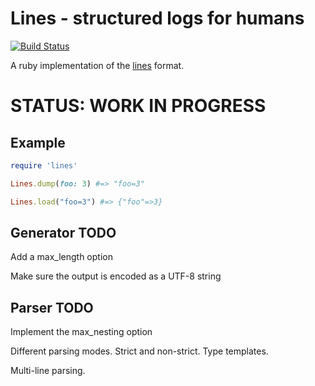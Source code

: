Lines - structured logs for humans
==================================
[![Build
Status](https://travis-ci.org/zimbatm/lines-ruby.svg?branch=master)](https://travis-ci.org/zimbatm/lines-ruby)

A ruby implementation of the
[lines](https://github.com/zimbatm/lines) format.

STATUS: WORK IN PROGRESS
========================

Example
-------

```ruby
require 'lines'

Lines.dump(foo: 3) #=> "foo=3"

Lines.load("foo=3") #=> {"foo"=>3}
```

Generator TODO
--------------

Add a max_length option

Make sure the output is encoded as a UTF-8 string

Parser TODO
-----------

Implement the max_nesting option

Different parsing modes. Strict and non-strict. Type templates.

Multi-line parsing.


